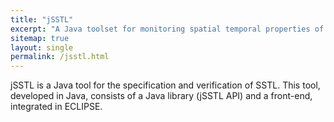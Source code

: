 ```yaml
---
title: "jSSTL"
excerpt: "A Java toolset for monitoring spatial temporal properties of CAS."
sitemap: true
layout: single
permalink: /jsstl.html
---
```


jSSTL is a Java tool for the specification and verification of SSTL. This tool, developed in Java, consists of a Java library (jSSTL API) and a front-end, integrated in ECLIPSE.
